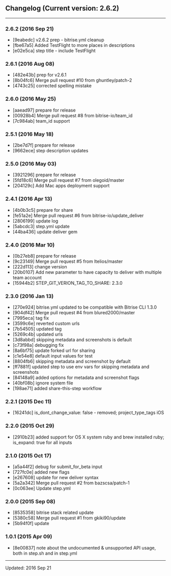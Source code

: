 ## Changelog (Current version: 2.6.2)

-----------------

### 2.6.2 (2016 Sep 21)

* [9eabedc] v2.6.2 prep - bitrise.yml cleanup
* [fbe67a5] Added TestFlight to more places in descriptions
* [e02e5ca] step title - include TestFlight

### 2.6.1 (2016 Aug 08)

* [482e43b] prep for v2.6.1
* [8b04fc6] Merge pull request #10 from ghuntley/patch-2
* [4743c25] corrected spelling mistake

### 2.6.0 (2016 May 25)

* [aaead97] prepare for release
* [00928b4] Merge pull request #8 from bitrise-io/team_id
* [7c984ab] team_id support

### 2.5.1 (2016 May 18)

* [2be7d7f] prepare for release
* [9662ece] step description updates

### 2.5.0 (2016 May 03)

* [3921296] prepare for release
* [5fd18c6] Merge pull request #7 from olegoid/master
* [204129c] Add Mac apps deployment support

### 2.4.1 (2016 Apr 13)

* [4b0b3c5] prepare for share
* [fe51a2e] Merge pull request #6 from bitrise-io/update_deliver
* [2806199] update log
* [5abcdc3] step.yml update
* [44ba436] update deliver gem

### 2.4.0 (2016 Mar 10)

* [0b27eb8] prepare for release
* [9c23149] Merge pull request #5 from Itelios/master
* [222d113] change version
* [20b0107] Add new parameter to have capacity to deliver with multiple team account
* [15944b2] STEP_GIT_VERION_TAG_TO_SHARE: 2.3.0

### 2.3.0 (2016 Jan 13)

* [270e924] bitrise.yml updated to be compatible with Bitrise CLI 1.3.0
* [904df42] Merge pull request #4 from blured2000/master
* [7995eca] tag fix
* [3599c6e] reverted custom urls
* [7b54505] updated tag
* [5269c4b] updated urls
* [3d8abbd] skipping metadata and screenshots is default
* [c73f98a] debugging fix
* [8a6bf75] update forked url for sharing
* [c1e54e8] default input values for test
* [8804fb6] skipping metadata and screenshot by default
* [ff7881f] updated step to use env vars for skipping metadata and screenshots
* [84148a9] added options for metadata and screenshot flags
* [40bf08b] ignore system file
* [198ae71] added share-this-step workflow

### 2.2.1 (2015 Dec 11)

* [16241dc] is_dont_change_value: false - removed; project_type_tags iOS

### 2.2.0 (2015 Oct 29)

* [2910b23] added support for OS X system ruby and brew installed ruby; is_expand: true for all inputs

### 2.1.0 (2015 Oct 17)

* [a5a44f2] debug for submit_for_beta input
* [727fc0e] added new flags
* [e267608] update for new deliver syntax
* [5a2a342] Merge pull request #2 from bazscsa/patch-1
* [0c063ee] Update step.yml

### 2.0.0 (2015 Sep 08)

* [8535358] bitrise stack related update
* [5380c58] Merge pull request #1 from gkiki90/update
* [5b94f0f] update

### 1.0.1 (2015 Apr 09)

* [8e00837] note about the undocumented & unsupported API usage, both in step.sh and in step.yml

-----------------

Updated: 2016 Sep 21